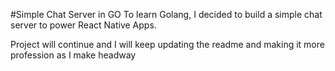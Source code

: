 #Simple Chat Server in GO
To learn Golang, I decided to build a simple chat server to power React Native Apps.

Project will continue and I will keep updating the readme and making it more profession as I make headway
